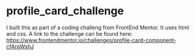 # profile_card_challenge
I built this as part of a coding challeng from FrontEnd Mentor. It uses html and css. A link to the challenge can be found here:
https://www.frontendmentor.io/challenges/profile-card-component-cfArpWshJ
